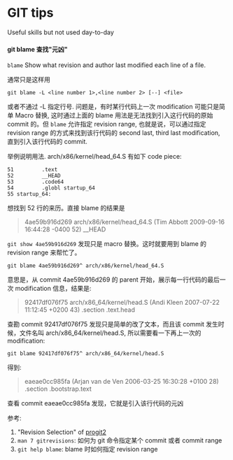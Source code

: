 # GIT tips

Useful skills but not used day-to-day

#### git blame 查找"元凶"

`blame` Show what revision and author last modified each line of a file.

 通常只是这样用

```
git blame -L <line number 1>,<line number 2> [--] <file>
```

或者不通过 -L 指定行号.  问题是，有时某行代码上一次 modification 可能只是简单 Macro 替换, 这时通过上面的 blame 用法是无法找到引入这行代码的原始 commit 的。但 `blame` 允许指定 revision range, 也就是说，可以通过指定 revision range 的方式来找到该行代码的 second last, third last modification, 直到引入该行代码的 commit.

举例说明用法. arch/x86/kernel/head_64.S 有如下 code piece:

```
51         .text
52         __HEAD
53         .code64
54         .globl startup_64
55 startup_64:
```

想找到 52 行的来历。直接 blame 的结果是

> 4ae59b916d269 arch/x86/kernel/head_64.S (Tim Abbott                2009-09-16 16:44:28 -0400  52)       __HEAD

`git show 4ae59b916d269` 发现只是 macro 替换。这时就要用到 blame 的 revision range 来帮忙了。

```
git blame 4ae59b916d269^ arch/x86/kernel/head_64.S
```

意思是，从 commit 4ae59b916d269 的 parent 开始，展示每一行代码的最后一次 modification 信息，结果是:

> 92417df076f75 arch/x86_64/kernel/head.S (Andi Kleen                2007-07-22 11:12:45 +0200  43)       .section .text.head

查勘 commit 92417df076f75 发现只是简单的改了文本，而且该 commit 发生时候，文件名叫 arch/x86_64/kernel/head.S, 所以需要看一下再上一次的 modification:

```
git blame 92417df076f75^ arch/x86_64/kernel/head.S
```

得到:

> eaeae0cc985fa (Arjan van de Ven       2006-03-25 16:30:28 +0100  28)    .section .bootstrap.text

查看 commit eaeae0cc985fa 发现，它就是引入该行代码的元凶

参考:

1. "Revision Selection" of [progit2](https://github.com/progit/progit2)
2. `man 7 gitrevisions`: 如何为 git 命令指定某个 commit 或者 commit range 
3. `git help blame`: blame 时如何指定 revision range